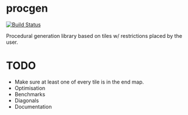 # procgen

[![Build Status](https://travis-ci.org/tcmal/procgen.svg?branch=master)](https://travis-ci.org/tcmal/procgen)

Procedural generation library based on tiles w/ restrictions placed by the user.

# TODO

  - Make sure at least one of every tile is in the end map.
  - Optimisation
  - Benchmarks
  - Diagonals
  - Documentation
